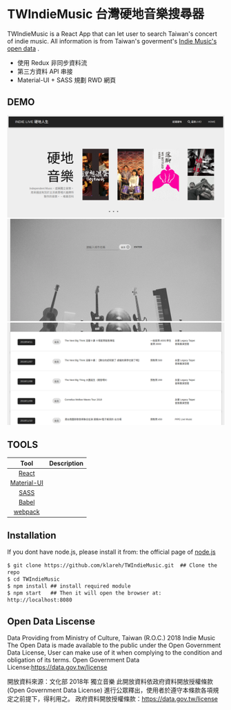 # TWIndieMusic 台灣硬地音樂搜尋器

TWIndieMusic is a React App that can let user to search Taiwan's concert of indie music. All information is from Taiwan's goverment's [Indie Music's open data](https://data.gov.tw/dataset/6006) .

+ 使用 Redux 非同步資料流
+ 第三方資料 API 串接
+ Material-UI + SASS 規劃 RWD 網頁 

## DEMO
<img src='./src/images/Screenshot_2018-11-07 INDIE LIVE.png' />
<img src='./src/images/Screenshot_2018-11-07 INDIE LIVE(1).png' />
<img src='./src/images/Screenshot_2018-11-07 INDIE LIVE(2).png' />

## TOOLS
| Tool             | Description   |
| :-------------:|--------------|
| [React](http://facebook.github.io/react/index.html) | |
| [Material-UI](https://github.com/mui-org/material-ui) | |
| [SASS](http://sass-lang.com/) |  |
| [Babel](https://babeljs.io/) | |
| [webpack](https://github.com/webpack/webpack) | |

## Installation

If you dont have node.js, please install it from: the official page of [node.js](https://nodejs.org/en/)

```console
$ git clone https://github.com/klareh/TWIndieMusic.git  ## Clone the repo
$ cd TWIndieMusic
$ npm install ## install required module
$ npm start   ## Then it will open the browser at: http://localhost:8080
```

## Open Data Liscense
Data Providing from Ministry of Culture, Taiwan (R.O.C.) 2018 Indie Music
The Open Data is made available to the public under the Open Government Data License, User can make use of it when complying to the condition and obligation of its terms.
Open Government Data License:https://data.gov.tw/license

開放資料來源：文化部 2018年 獨立音樂
此開放資料依政府資料開放授權條款 (Open Government Data License) 進行公眾釋出，使用者於遵守本條款各項規定之前提下，得利用之。
政府資料開放授權條款：https://data.gov.tw/license
